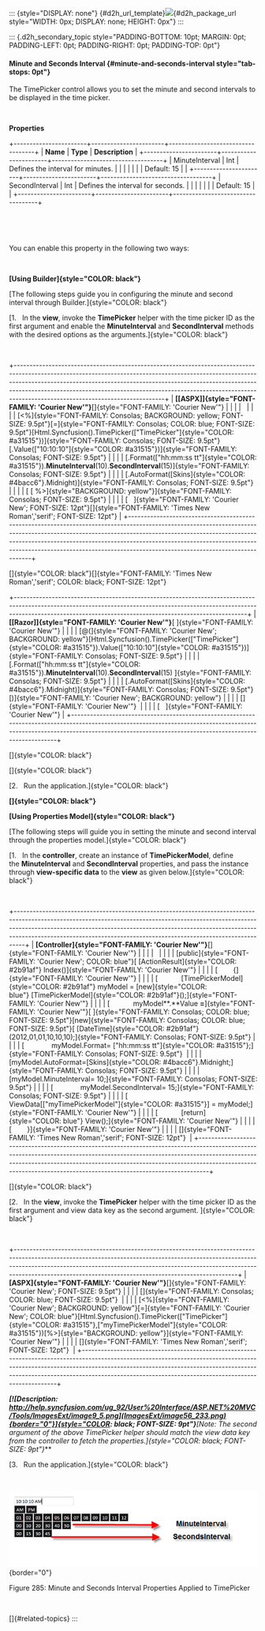 ::: {style="DISPLAY: none"}
[](ms-xhelp:///?Id=d2h_url_template){#d2h_url_template}![](!package_url!){#d2h_package_url style="WIDTH: 0px; DISPLAY: none; HEIGHT: 0px"}
:::

::: {.d2h_secondary_topic style="PADDING-BOTTOM: 10pt; MARGIN: 0pt; PADDING-LEFT: 0pt; PADDING-RIGHT: 0pt; PADDING-TOP: 0pt"}
#### Minute and Seconds Interval {#minute-and-seconds-interval style="tab-stops: 0pt"}

The TimePicker control allows you to set the minute and second intervals to be displayed in the time picker.

 

**Properties**

+-----------------------+-----------------------+-----------------------------------+
| **Name**              | **Type**              | **Description**                   |
+-----------------------+-----------------------+-----------------------------------+
| MinuteInterval        | Int                   | Defines the interval for minutes. |
|                       |                       |                                   |
|                       | Default: 15           |                                   |
+-----------------------+-----------------------+-----------------------------------+
| SecondInterval        | Int                   | Defines the interval for seconds. |
|                       |                       |                                   |
|                       | Default: 15           |                                   |
+-----------------------+-----------------------+-----------------------------------+

 

 

You can enable this property in the following two ways:

 

**[Using Builder]{style="COLOR: black"}**

[The following steps guide you in configuring the minute and second interval through Builder.]{style="COLOR: black"}

[1.   In the **view**, invoke the **TimePicker** helper with the time picker ID as the first argument and enable the **MinuteInterval** and **SecondInterval** methods with the desired options as the arguments.]{style="COLOR: black"}

 

+-----------------------------------------------------------------------------------------------------------------------------------------------------------------------------------------------------------------------------------------------------------------------------------------------------------------------------------------------------------------------+
| **[\[ASPX\]]{style="FONT-FAMILY: 'Courier New'"}**[]{style="FONT-FAMILY: 'Courier New'"}                                                                                                                                                                                                                                                                              |
|                                                                                                                                                                                                                                                                                                                                                                       |
|                                                                                                                                                                                                                                                                                                                                                                       |
|                                                                                                                                                                                                                                                                                                                                                                       |
| [\<%]{style="FONT-FAMILY: Consolas; BACKGROUND: yellow; FONT-SIZE: 9.5pt"}[=]{style="FONT-FAMILY: Consolas; COLOR: blue; FONT-SIZE: 9.5pt"}[Html.Syncfusion().TimePicker([\"TimePicker\"]{style="COLOR: #a31515"})]{style="FONT-FAMILY: Consolas; FONT-SIZE: 9.5pt"}[.Value([\"10:10:10\"]{style="COLOR: #a31515"})]{style="FONT-FAMILY: Consolas; FONT-SIZE: 9.5pt"} |
|                                                                                                                                                                                                                                                                                                                                                                       |
| [.Format([\"hh:mm:ss tt\"]{style="COLOR: #a31515"}).**MinuteInterval**(10).**SecondInterval**(15)]{style="FONT-FAMILY: Consolas; FONT-SIZE: 9.5pt"}                                                                                                                                                                                                                   |
|                                                                                                                                                                                                                                                                                                                                                                       |
| [.AutoFormat([Skins]{style="COLOR: #4bacc6"}.Midnight)]{style="FONT-FAMILY: Consolas; FONT-SIZE: 9.5pt"}                                                                                                                                                                                                                                                              |
|                                                                                                                                                                                                                                                                                                                                                                       |
| [ [ %\>]{style="BACKGROUND: yellow"}]{style="FONT-FAMILY: Consolas; FONT-SIZE: 9.5pt"}                                                                                                                                                                                                                                                                                |
|                                                                                                                                                                                                                                                                                                                                                                       |
| [   ]{style="FONT-FAMILY: 'Courier New'; FONT-SIZE: 12pt"}[]{style="FONT-FAMILY: 'Times New Roman','serif'; FONT-SIZE: 12pt"}                                                                                                                                                                                                                                         |
+-----------------------------------------------------------------------------------------------------------------------------------------------------------------------------------------------------------------------------------------------------------------------------------------------------------------------------------------------------------------------+

[]{style="COLOR: black"}[]{style="FONT-FAMILY: 'Times New Roman','serif'; COLOR: black; FONT-SIZE: 12pt"} 

+-------------------------------------------------------------------------------------------------------------------------------------------------------------------------------------------------------------------------------------+
| **[\[Razor\]]{style="FONT-FAMILY: 'Courier New'"}**[ ]{style="FONT-FAMILY: 'Courier New'"}                                                                                                                                          |
|                                                                                                                                                                                                                                     |
| [@(]{style="FONT-FAMILY: 'Courier New'; BACKGROUND: yellow"}[Html.Syncfusion().TimePicker([\"TimePicker\"]{style="COLOR: #a31515"}).Value([\"10:10:10\"]{style="COLOR: #a31515"})]{style="FONT-FAMILY: Consolas; FONT-SIZE: 9.5pt"} |
|                                                                                                                                                                                                                                     |
| [.Format([\"hh:mm:ss tt\"]{style="COLOR: #a31515"}).**MinuteInterval**(10).**SecondInterval**(15) ]{style="FONT-FAMILY: Consolas; FONT-SIZE: 9.5pt"}                                                                                |
|                                                                                                                                                                                                                                     |
| [.AutoFormat([Skins]{style="COLOR: #4bacc6"}.Midnight)]{style="FONT-FAMILY: Consolas; FONT-SIZE: 9.5pt"}[)]{style="FONT-FAMILY: 'Courier New'; BACKGROUND: yellow"}                                                                 |
|                                                                                                                                                                                                                                     |
| []{style="FONT-FAMILY: 'Courier New'"}                                                                                                                                                                                              |
|                                                                                                                                                                                                                                     |
| [   ]{style="FONT-FAMILY: 'Courier New'"}                                                                                                                                                                                           |
+-------------------------------------------------------------------------------------------------------------------------------------------------------------------------------------------------------------------------------------+

[]{style="COLOR: black"} 

[]{style="COLOR: black"} 

[2.   Run the application.]{style="COLOR: black"}

**[]{style="COLOR: black"}** 

**[Using Properties Model]{style="COLOR: black"}**

[The following steps will guide you in setting the minute and second interval through the properties model.]{style="COLOR: black"}

[1.   In the **controller**, create an instance of **TimePickerModel**, define the **MinuteInterval** and **SecondInterval** properties, and pass the instance through **view-specific data** to the **view** as given below.]{style="COLOR: black"}

 

+---------------------------------------------------------------------------------------------------------------------------------------------------------------------------------------------------------------------------------------------------------------------------------------------------------------------------+
| **[Controller]{style="FONT-FAMILY: 'Courier New'"}**[]{style="FONT-FAMILY: 'Courier New'"}                                                                                                                                                                                                                                |
|                                                                                                                                                                                                                                                                                                                           |
|                                                                                                                                                                                                                                                                                                                           |
|                                                                                                                                                                                                                                                                                                                           |
| [public]{style="FONT-FAMILY: 'Courier New'; COLOR: blue"}[ [ActionResult]{style="COLOR: #2b91af"} Index()]{style="FONT-FAMILY: 'Courier New'"}                                                                                                                                                                            |
|                                                                                                                                                                                                                                                                                                                           |
| [        {]{style="FONT-FAMILY: 'Courier New'"}                                                                                                                                                                                                                                                                           |
|                                                                                                                                                                                                                                                                                                                           |
| [            [TimePickerModel]{style="COLOR: #2b91af"} myModel = [new]{style="COLOR: blue"} [TimePickerModel]{style="COLOR: #2b91af"}();]{style="FONT-FAMILY: 'Courier New'"}                                                                                                                                             |
|                                                                                                                                                                                                                                                                                                                           |
| [            myModel**.**Value **=**]{style="FONT-FAMILY: 'Courier New'"}[ ]{style="FONT-FAMILY: Consolas; COLOR: blue; FONT-SIZE: 9.5pt"}[new]{style="FONT-FAMILY: Consolas; COLOR: blue; FONT-SIZE: 9.5pt"}[ [DateTime]{style="COLOR: #2b91af"}(2012,01,01,10,10,10);]{style="FONT-FAMILY: Consolas; FONT-SIZE: 9.5pt"} |
|                                                                                                                                                                                                                                                                                                                           |
| [              myModel.Format= [\"hh:mm:ss tt\"]{style="COLOR: #a31515"};]{style="FONT-FAMILY: Consolas; FONT-SIZE: 9.5pt"}                                                                                                                                                                                               |
|                                                                                                                                                                                                                                                                                                                           |
|                         [myModel.AutoFormat=[Skins]{style="COLOR: #4bacc6"}.Midnight;]{style="FONT-FAMILY: Consolas; FONT-SIZE: 9.5pt"}                                                                                                                                                                                   |
|                                                                                                                                                                                                                                                                                                                           |
|                         [myModel.MinuteInterval= 10;]{style="FONT-FAMILY: Consolas; FONT-SIZE: 9.5pt"}                                                                                                                                                                                                                    |
|                                                                                                                                                                                                                                                                                                                           |
| [              myModel.SecondInterval= 15;]{style="FONT-FAMILY: Consolas; FONT-SIZE: 9.5pt"}                                                                                                                                                                                                                              |
|                                                                                                                                                                                                                                                                                                                           |
| [            ViewData\[[\"myTimePickerModel\"]{style="COLOR: #a31515"}\] = myModel;]{style="FONT-FAMILY: 'Courier New'"}                                                                                                                                                                                                  |
|                                                                                                                                                                                                                                                                                                                           |
| [            [return]{style="COLOR: blue"} View();]{style="FONT-FAMILY: 'Courier New'"}                                                                                                                                                                                                                                   |
|                                                                                                                                                                                                                                                                                                                           |
| [        }]{style="FONT-FAMILY: 'Courier New'"}                                                                                                                                                                                                                                                                           |
|                                                                                                                                                                                                                                                                                                                           |
| []{style="FONT-FAMILY: 'Times New Roman','serif'; FONT-SIZE: 12pt"}                                                                                                                                                                                                                                                       |
+---------------------------------------------------------------------------------------------------------------------------------------------------------------------------------------------------------------------------------------------------------------------------------------------------------------------------+

[]{style="COLOR: black"} 

[2.   In the **view**, invoke the **TimePicker** helper with the time picker ID as the first argument and view data key as the second argument. ]{style="COLOR: black"}

 

+----------------------------------------------------------------------------------------------------------------------------------------------------------------------------------------------------------------------------------------------------------------------------------------------------------------+
| **[ASPX]{style="FONT-FAMILY: 'Courier New'"}**[]{style="FONT-FAMILY: 'Courier New'; FONT-SIZE: 9.5pt"}                                                                                                                                                                                                         |
|                                                                                                                                                                                                                                                                                                                |
| []{style="FONT-FAMILY: Consolas; COLOR: blue; FONT-SIZE: 9.5pt"}                                                                                                                                                                                                                                               |
|                                                                                                                                                                                                                                                                                                                |
| [\<%]{style="FONT-FAMILY: 'Courier New'; BACKGROUND: yellow"}[=]{style="FONT-FAMILY: 'Courier New'; COLOR: blue"}[Html.Syncfusion().TimePicker([\"TimePicker\"]{style="COLOR: #a31515"},[\"myTimePickerModel\"]{style="COLOR: #a31515"})[%\>]{style="BACKGROUND: yellow"}]{style="FONT-FAMILY: 'Courier New'"} |
|                                                                                                                                                                                                                                                                                                                |
| []{style="FONT-FAMILY: 'Times New Roman','serif'; FONT-SIZE: 12pt"}                                                                                                                                                                                                                                            |
+----------------------------------------------------------------------------------------------------------------------------------------------------------------------------------------------------------------------------------------------------------------------------------------------------------------+

***[![Description: http://help.syncfusion.com/ug_92/User%20Interface/ASP.NET%20MVC/Tools/ImagesExt/image9_5.png](ImagesExt/image56_233.png){border="0"}]{style="COLOR: black; FONT-SIZE: 9pt"}**[Note: The second argument of the above TimePicker helper should match the view data key from the controller to fetch the properties.]{style="COLOR: black; FONT-SIZE: 9pt"}***

[3.   Run the application.]{style="COLOR: black"}

 

![](ImagesExt/image56_310.png){border="0"}

Figure 285: Minute and Seconds Interval Properties Applied to TimePicker

 

[]{#related-topics}
:::
